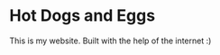 Hot Dogs and Eggs
========================

This is my website. Built with the help of the internet :)
